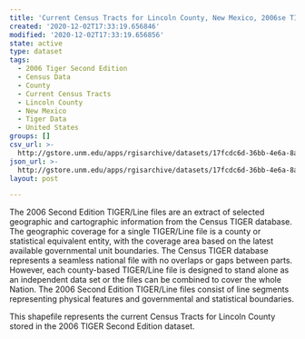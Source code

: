 ```yaml
---
title: 'Current Census Tracts for Lincoln County, New Mexico, 2006se TIGER'
created: '2020-12-02T17:33:19.656846'
modified: '2020-12-02T17:33:19.656856'
state: active
type: dataset
tags:
  - 2006 Tiger Second Edition
  - Census Data
  - County
  - Current Census Tracts
  - Lincoln County
  - New Mexico
  - Tiger Data
  - United States
groups: []
csv_url: >-
  http://gstore.unm.edu/apps/rgisarchive/datasets/17fcdc6d-36bb-4e6a-8a11-213fff238471/tgr2006se_linc_trtcu.derived.csv
json_url: >-
  http://gstore.unm.edu/apps/rgisarchive/datasets/17fcdc6d-36bb-4e6a-8a11-213fff238471/tgr2006se_linc_trtcu.derived.json
layout: post

---
```

The 2006 Second Edition TIGER/Line files are an extract of selected geographic and cartographic information from the Census TIGER database.  The geographic coverage for a single TIGER/Line file is a county or statistical equivalent entity, with the coverage area based on the latest available governmental unit boundaries. The Census TIGER database represents a seamless national file with no overlaps or gaps between parts.  However, each county-based TIGER/Line file is designed to stand alone as an independent data set or the files can be combined to cover the whole Nation.  The 2006 Second Edition  TIGER/Line files consist of line segments representing physical features and governmental and statistical boundaries.  

This shapefile represents the current Census Tracts for Lincoln County stored in the 2006 TIGER Second Edition dataset.
